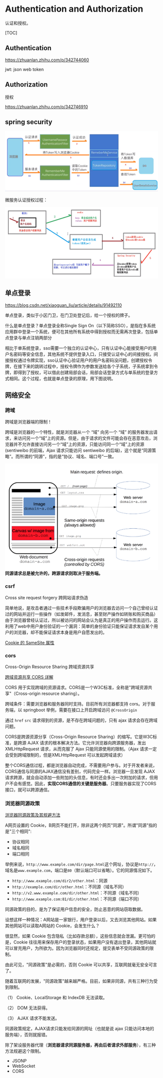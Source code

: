 # Authentication and Authorization

认证和授权。

[TOC]

## Authentication

https://zhuanlan.zhihu.com/p/342744060

jwt: json web token 

## Authorization

授权

https://zhuanlan.zhihu.com/p/342746910

## spring security

<img src="assets/image-20210822092249260.png" alt="image-20210822092249260" style="zoom:80%;" />

微服务认证授权过程：

<img src="assets/image-20210822212423380.png" alt="image-20210822212423380" style="zoom:80%;" />

## 单点登录

https://blog.csdn.net/xiaoguan_liu/article/details/91492110

单点登录，类似于小区门卫，在门卫处登记后，给一个授权的牌子。

什么是单点登录？单点登录全称Single Sign On（以下简称SSO），是指在多系统应用群中登录一个系统，便可在其他所有系统中得到授权而无需再次登录，包括单点登录与单点注销两部分

相比于单系统登录，sso需要一个独立的认证中心，只有认证中心能接受用户的用户名密码等安全信息，其他系统不提供登录入口，只接受认证中心的间接授权。间接授权通过令牌实现，sso认证中心验证用户的用户名密码没问题，创建授权令牌，在接下来的跳转过程中，授权令牌作为参数发送给各个子系统，子系统拿到令牌，即得到了授权，可以借此创建局部会话，局部会话登录方式与单系统的登录方式相同。这个过程，也就是单点登录的原理，用下图说明。

## 网络安全

### 跨域

跨域是浏览器端的限制！

跨域是浏览器的一个特性，就是浏览器从一个 “域” 向另一个 “域” 的服务器发出请求，来访问另一个“域”上的资源。但是，由于请求的文件可能会存在恶意攻击，浏览器并不允许直接访问另一个“域”上的资源，只能访问同一个“域”上的资源(sentiweibo 的前端，Ajax 请求只能访问 sentiweibo 的后端)，这个就是“同源策略”。而所谓的“同源”，指的是“协议、域名、端口号”一致。

<img align="left" src="assets/image-20210822184626515.png" alt="image-20210822184626515" style="zoom:80%;" />

**同源请求总是被允许的，跨源请求则取决于服务端。**

### csrf

Cross site request forgery 跨网站请求伪造

简单地说，是攻击者通过一些技术手段欺骗用户的浏览器去访问一个自己曾经认证过的网站并运行一些操作（如发邮件，发消息，甚至财产操作如转账和购买商品）由于浏览器曾经认证过，所以被访问的网站会认为是真正的用户操作而去运行。这利用了web中用户身份验证的一个漏洞：简单的身份验证只能保证请求发自某个用户的浏览器，却不能保证请求本身是用户自愿发出的。

[Cookie 的 SameSite 属性](https://www.ruanyifeng.com/blog/2019/09/cookie-samesite.html)

### cors

Cross-Origin Resource Sharing 跨域资源共享

[跨域资源共享 CORS 详解](http://www.ruanyifeng.com/blog/2016/04/cors.html)

CORS 用于实现跨域的资源请求。CORS是一个W3C标准，全称是"跨域资源共享"（Cross-origin resource sharing）。

跨域条件：需要浏览器和服务器同时支持。目前所有浏览器都支持 cors。对于服务端，以 springboot 举例，需要在接口上开启跨域访问 `@CrossOrigin`

通过 `href` `src` 请求得到的资源，是不存在跨域问题的，只有 ajax 请求会存在跨域问题。 

CORS是跨源资源分享（Cross-Origin Resource Sharing）的缩写。它是W3C标准，是跨源 AJAX 请求的根本解决方法。它允许浏览器向跨源服务器，发出XMLHttpRequest 请求，从而克服了 Ajax 只能同源使用的限制。（Ajax 请求一定会受到跨域限制的，但是XMLHttpRequest 可以发起跨域请求）

整个CORS通信过程，都是浏览器自动完成，不需要用户参与。对于开发者来说，CORS通信与同源的AJAX通信没有差别，代码完全一样。浏览器一旦发现 AJAX 请求跨源，就会自动添加一些附加的头信息，有时还会多出一次附加的请求，但用户不会有感觉。因此，**实现CORS通信的关键是服务器**。只要服务器实现了CORS接口，就可以跨源通信。

### 浏览器同源政策

[浏览器同源政策及其规避方法](https://www.ruanyifeng.com/blog/2016/04/same-origin-policy.html)

A网页设置的 Cookie，B网页不能打开，除非这两个网页"同源"。所谓"同源"指的是"三个相同":

- 协议相同
- 域名相同
- 端口相同

举例来说，`http://www.example.com/dir/page.html`这个网址，协议是`http://`，域名是`www.example.com`，端口是`80`（默认端口可以省略）。它的同源情况如下。

- `http://www.example.com/dir2/other.html`：同源
- `http://example.com/dir/other.html`：不同源（域名不同）
- `http://v2.www.example.com/dir/other.html`：不同源（域名不同）
- `http://www.example.com:81/dir/other.html`：不同源（端口不同）

同源政策的目的，是为了保证用户信息的安全，防止恶意的网站窃取数据。

设想这样一种情况：A网站是一家银行，用户登录以后，又去浏览其他网站。如果其他网站可以读取A网站的 Cookie，会发生什么？

很显然，如果 Cookie 包含隐私（比如存款总额），这些信息就会泄漏。更可怕的是，Cookie 往往用来保存用户的登录状态，如果用户没有退出登录，其他网站就可以冒充用户，为所欲为。因为浏览器同时还规定，提交表单不受同源政策的限制。

由此可见，"同源政策"是必需的，否则 Cookie 可以共享，互联网就毫无安全可言了。

随着互联网的发展，"同源政策"越来越严格。目前，如果非同源，共有三种行为受到限制。

（1） Cookie、LocalStorage 和 IndexDB 无法读取。

（2） DOM 无法获得。

（3） AJAX 请求不能发送。

同源政策规定，AJAX请求只能发给同源的网址（也就是说 ajax 只能访问本地的服务端），否则就报错。

除了架设服务器代理（**浏览器请求同源服务器，再由后者请求外部服务**），有三种方法规避这个限制。

- JSONP 
- WebSocket
- CORS


